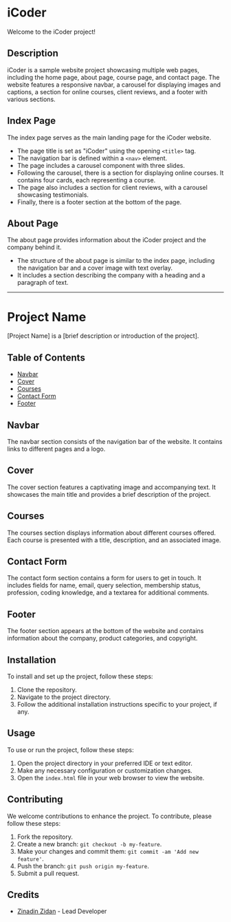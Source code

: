 # iCoder

Welcome to the iCoder project!

## Description

iCoder is a sample website project showcasing multiple web pages, including the home page, about page, course page, and contact page. The website features a responsive navbar, a carousel for displaying images and captions, a section for online courses, client reviews, and a footer with various sections.

## Index Page

The index page serves as the main landing page for the iCoder website.

- The page title is set as "iCoder" using the opening `<title>` tag.
- The navigation bar is defined within a `<nav>` element.
- The page includes a carousel component with three slides.
- Following the carousel, there is a section for displaying online courses. It contains four cards, each representing a course.
- The page also includes a section for client reviews, with a carousel showcasing testimonials.
- Finally, there is a footer section at the bottom of the page.

## About Page

The about page provides information about the iCoder project and the company behind it.

- The structure of the about page is similar to the index page, including the navigation bar and a cover image with text overlay.
- It includes a section describing the company with a heading and a paragraph of text.

---

# Project Name

[Project Name] is a [brief description or introduction of the project].

## Table of Contents

- [Navbar](#navbar)
- [Cover](#cover)
- [Courses](#courses)
- [Contact Form](#contact-form)
- [Footer](#footer)

## Navbar

The navbar section consists of the navigation bar of the website. It contains links to different pages and a logo.

## Cover

The cover section features a captivating image and accompanying text. It showcases the main title and provides a brief description of the project.

## Courses

The courses section displays information about different courses offered. Each course is presented with a title, description, and an associated image.

## Contact Form

The contact form section contains a form for users to get in touch. It includes fields for name, email, query selection, membership status, profession, coding knowledge, and a textarea for additional comments.

## Footer

The footer section appears at the bottom of the website and contains information about the company, product categories, and copyright.

## Installation

To install and set up the project, follow these steps:

1. Clone the repository.
2. Navigate to the project directory.
3. Follow the additional installation instructions specific to your project, if any.

## Usage

To use or run the project, follow these steps:

1. Open the project directory in your preferred IDE or text editor.
2. Make any necessary configuration or customization changes.
3. Open the `index.html` file in your web browser to view the website.

## Contributing

We welcome contributions to enhance the project. To contribute, please follow these steps:

1. Fork the repository.
2. Create a new branch: `git checkout -b my-feature`.
3. Make your changes and commit them: `git commit -am 'Add new feature'`.
4. Push the branch: `git push origin my-feature`.
5. Submit a pull request.


## Credits

- [Zinadin Zidan](https://zidanzinadin.github.io/Portfolio_Project/) - Lead Developer

